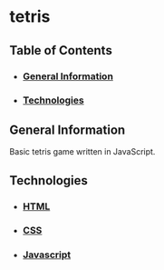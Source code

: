# tetris

## Table of Contents
- ### [General Information](#general-information)
- ### [Technologies](#technologies)

## General Information
 Basic tetris game written in JavaScript.

## Technologies
- ### [HTML](https://www.w3.org/html/)
- ### [CSS](https://developer.mozilla.org/en-US/docs/Web/CSS)
- ### [Javascript](https://www.javascript.com/)
